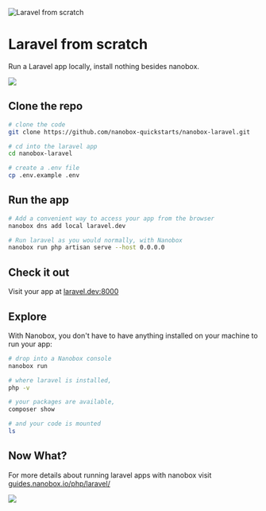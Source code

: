 ![Laravel from scratch](https://guides.nanobox.io/assets/quickstart-icons/laravel.png)

# Laravel from scratch

Run a Laravel app locally, install nothing besides nanobox.

<a href="https://nanobox.io/download"><img src="https://guides.nanobox.io/assets/quickstart-icons/download.png" /></a>


## Clone the repo

```bash
# clone the code
git clone https://github.com/nanobox-quickstarts/nanobox-laravel.git

# cd into the laravel app
cd nanobox-laravel

# create a .env file
cp .env.example .env
```

## Run the app

```bash
# Add a convenient way to access your app from the browser
nanobox dns add local laravel.dev

# Run laravel as you would normally, with Nanobox
nanobox run php artisan serve --host 0.0.0.0
```

## Check it out

Visit your app at <a href="http://laravel.dev:8000" target="\_blank">laravel.dev:8000</a>

## Explore

With Nanobox, you don't have to have anything installed on your machine to run your app:

```bash
# drop into a Nanobox console
nanobox run

# where laravel is installed,
php -v

# your packages are available,
composer show

# and your code is mounted
ls
```

## Now What?
For more details about running laravel apps with nanobox visit [guides.nanobox.io/php/laravel/](https://guides.nanobox.io/php/laravel/)

<a href="https://nanobox.io"><img src="https://guides.nanobox.io/assets/quickstart-icons/footer.png" /></a>

